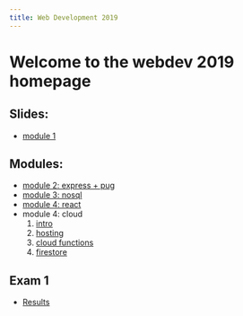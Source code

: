 ```yaml
---
title: Web Development 2019
---
```


# Welcome to the webdev 2019 homepage

## Slides:
* [module 1](./module1.html)

## Modules:

* [module 2: express + pug](./m2)
* [module 3: nosql](./m3)
* [module 4: react](./m4)
* module 4: cloud
  1. [intro](./m5/part1-intro)
  1. [hosting](./m5/part2-hosting)
  1. [cloud functions](./m5/part3-functions)
  1. [firestore](./m5/part4-firestore-react-router)


## Exam 1

* [Results](https://docs.google.com/spreadsheets/d/e/2PACX-1vQTw17kTJ_V8UucCscd8DJiOikUlH22nHdQRRxG-wLiJmizTwh0sAHYAEDqOBdt7rVqpB3Z2TChUg8C/pubhtml?gid=991180652&single=true)

<!--
## Exam 2

* [Vote](https://cpinfo-m5-cloud-poll.firebaseapp.com)
-->
<!--
* [Evaluation](https://docs.google.com/forms/d/e/1FAIpQLSeT7QqVglh3fZEJRZRT6egJV8nmBr5AoJDXKQUl1TKIquGnZg/viewform?usp=sf_link)
-->
